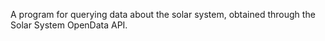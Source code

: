 A program for querying data about the solar system, obtained through the Solar System OpenData API.
